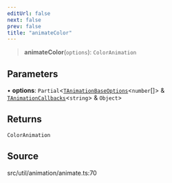 ```yaml
---
editUrl: false
next: false
prev: false
title: "animateColor"
---
```


> **animateColor**(`options`): `ColorAnimation`

## Parameters

• **options**: `Partial`\<[`TAnimationBaseOptions`](../type-aliases/TAnimationBaseOptions.md)\<`number`[]\> & [`TAnimationCallbacks`](../type-aliases/TAnimationCallbacks.md)\<`string`\> & `Object`\>

## Returns

`ColorAnimation`

## Source

src/util/animation/animate.ts:70
